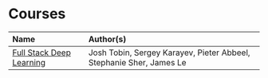 # Courses

| Name | Author\(s\) |
| :--- | :--- |
| [Full Stack Deep Learning](https://course.fullstackdeeplearning.com/) | Josh Tobin, Sergey Karayev, Pieter Abbeel, Stephanie Sher, James Le |

